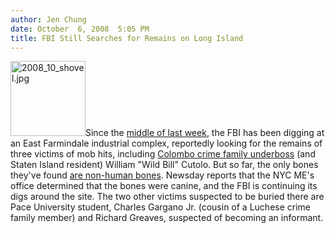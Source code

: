 ```yaml
---
author: Jen Chung
date: October  6, 2008  5:05 PM
title: FBI Still Searches for Remains on Long Island
---
```


<p><img alt="2008_10_shovel.jpg" src="https://web.archive.org/web/20110611051209im_/http://gothamist.com/attachments/jen/2008_10_shovel.jpg" width="120" height="120" class="right">Since the <a href="https://web.archive.org/web/20110611051209/http://gothamist.com/2008/10/02/feds_dig_up_li_grounds_for_mob_hit.php">middle of last week</a>, the FBI has been digging at an East Farmindale industrial complex, reportedly looking for the remains of three victims of mob hits, including <a href="https://web.archive.org/web/20110611051209/http://www.silive.com/news/index.ssf/2008/10/search_for_remains_of_staten_i.html">Colombo crime family underboss</a> (and Staten Island resident) William &quot;Wild Bill&quot; Cutolo.  But so far, the only bones they&apos;ve found <a href="https://web.archive.org/web/20110611051209/http://www.newsday.com/news/local/suffolk/ny-lidig065872087oct06,0,6869860.story">are non-human bones</a>.  Newsday reports that the NYC ME&apos;s office determined that the bones were canine, and the FBI is continuing its digs around the site.  The two other victims suspected to be buried there are Pace University student, Charles Gargano Jr. (cousin of a Luchese crime family member) and Richard Greaves, suspected of becoming an informant.</p>